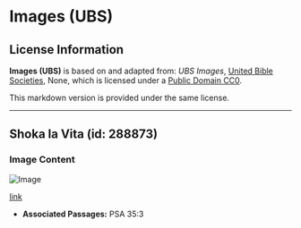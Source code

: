 # Images (UBS)

## License Information

**Images (UBS)** is based on and adapted from: _UBS Images_, [United Bible Societies](https://unitedbiblesocieties.org/), None, which is licensed under a [Public Domain CC0](https://creativecommons.org/public-domain/cc0/).

This markdown version is provided under the same license.



--------------------------------

## Shoka la Vita (id: 288873)

### Image Content

![Image](https://cdn.aquifer.bible/aquifer-content/resources/Media/WEB-0385_battle_axe.jpg)

[link](https://cdn.aquifer.bible/aquifer-content/resources/Media/WEB-0385_battle_axe.jpg)

* **Associated Passages:** PSA 35:3

